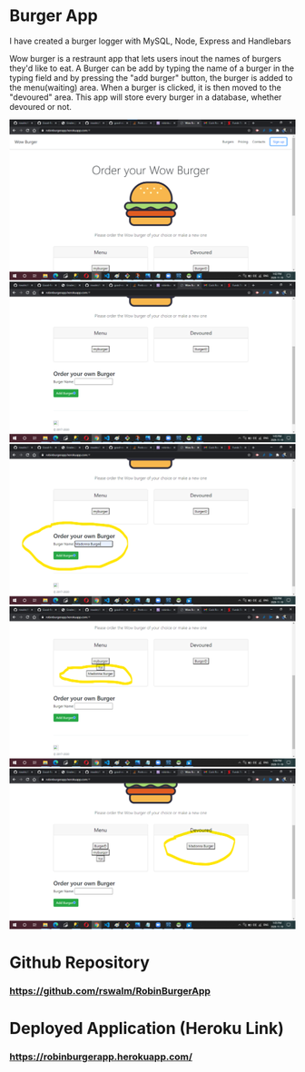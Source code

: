 # Burger App

I have created a burger logger with MySQL, Node, Express and Handlebars

Wow burger is a restraunt app that lets users inout the names of burgers they'd like to eat. A Burger can be add by typing the name of a burger in the typing field and by pressing the "add burger" button, the burger is added to the menu(waiting) area. When a burger is clicked, it is then moved to the "devoured" area. This app will store every burger in a database, whether devoured or not.

![burger](Burger1.png)
![burger2](Burger2.png)
![burger3](Burger3.png)
![burger4](Burger4.png)
![burger5](Burger5.png)

# Github Repository
### https://github.com/rswalm/RobinBurgerApp

# Deployed Application (Heroku Link)
### https://robinburgerapp.herokuapp.com/